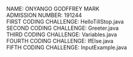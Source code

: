 NAME: ONYANGO GODFFREY MARK <br>
ADMISSION NUMBER: 191244 <br>
FIRST CODING CHALLENGE: HelloTillStop.java<br>
SECOND CODING CHALLENGE: Greeter.java<br>
THIRD CODING CHALLENGE: Variables.java<br>
FOURTH CODING CHALLENGE: IfElse.java<br>
FIFTH CODING CHALLENGE: InputExample.java<br>
